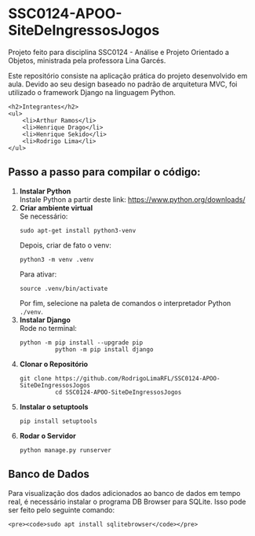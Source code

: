 <!DOCTYPE html>
<html lang="en">
<body>
    <h1>SSC0124-APOO-SiteDeIngressosJogos</h1>
    <p>
        Projeto feito para disciplina SSC0124 - Análise e Projeto Orientado a Objetos, ministrada pela professora Lina Garcés.
    </p>
    <p>
        Este repositório consiste na aplicação prática do projeto desenvolvido em aula. Devido ao seu design baseado no padrão de arquitetura MVC, foi utilizado o framework Django na linguagem Python.
    </p>

    <h2>Integrantes</h2>
    <ul>
        <li>Arthur Ramos</li>
        <li>Henrique Drago</li>
        <li>Henrique Sekido</li>
        <li>Rodrigo Lima</li>
    </ul>

  <h2>Passo a passo para compilar o código:</h2>
  <ol>
      <li>
          <strong>Instalar Python</strong><br>
          Instale Python a partir deste link: 
          <a href="https://www.python.org/downloads/">https://www.python.org/downloads/</a>
      </li>
      <li>
          <strong>Criar ambiente virtual</strong><br>
          Se necessário: 
          <pre><code>sudo apt-get install python3-venv</code></pre>
          Depois, criar de fato o venv: 
          <pre><code>python3 -m venv .venv</code></pre>
          Para ativar: 
          <pre><code>source .venv/bin/activate</code></pre>
          Por fim, selecione na paleta de comandos o interpretador Python <code>./venv</code>.
      </li>
      <li>
          <strong>Instalar Django</strong><br>
          Rode no terminal: 
          <pre><code>python -m pip install --upgrade pip
          python -m pip install django</code></pre>
      </li>
      <li>
          <strong>Clonar o Repositório</strong><br>
          <pre><code>git clone https://github.com/RodrigoLimaRFL/SSC0124-APOO-SiteDeIngressosJogos
          cd SSC0124-APOO-SiteDeIngressosJogos</code></pre>
        </li>
        <li>
            <strong>Instalar o setuptools</strong><br>
            <pre><code>pip install setuptools</code></pre>
        </li>
        <li>
            <strong>Rodar o Servidor</strong><br>
            <pre><code>python manage.py runserver</code></pre>
        </li>
    </ol>

<h2>Banco de Dados</h2>

<p>
    Para visualização dos dados adicionados ao banco de dados em tempo real, é necessário instalar o programa DB Browser para SQLite. Isso pode ser feito pelo seguinte comando:

    <pre><code>sudo apt install sqlitebrowser</code></pre>
</p>

</body>
</html>
